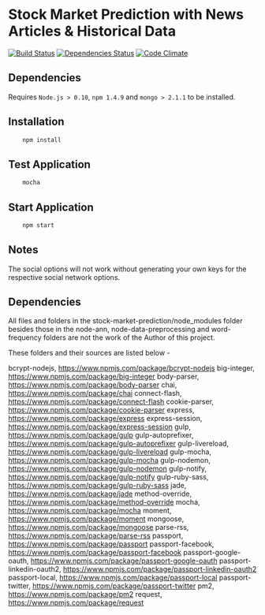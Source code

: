 # Stock Market Prediction with News Articles & Historical Data 
[![Build Status](https://img.shields.io/travis/maael/stock-market-prediction.svg)](https://travis-ci.org/maael/stock-market-prediction)
[![Dependencies Status](https://img.shields.io/david/maael/stock-market-prediction.svg)](https://david-dm.org/maael/stock-market-prediction)
[![Code Climate](https://img.shields.io/codeclimate/github/maael/stock-market-prediction.svg)](https://codeclimate.com/github/maael/stock-market-prediction)

## Dependencies
Requires ```Node.js > 0.10```, ```npm 1.4.9``` and ```mongo > 2.1.1``` to be installed.

## Installation
```bash
	npm install
```

## Test Application
```bash
	mocha
```

## Start Application
```bash 
	npm start
```

## Notes
The social options will not work without generating your own keys for the respective social network options.

## Dependencies

All files and folders in the stock-market-prediction/node_modules folder besides those in the node-ann, node-data-preprocessing and word-frequency folders are not the work of the Author of this project.

These folders and their sources are listed below -

bcrypt-nodejs, https://www.npmjs.com/package/bcrypt-nodejs
big-integer, https://www.npmjs.com/package/big-integer
body-parser, https://www.npmjs.com/package/body-parser
chai, https://www.npmjs.com/package/chai
connect-flash, https://www.npmjs.com/package/connect-flash
cookie-parser, https://www.npmjs.com/package/cookie-parser
express, https://www.npmjs.com/package/express
express-session, https://www.npmjs.com/package/express-session
gulp, https://www.npmjs.com/package/gulp
gulp-autoprefixer, https://www.npmjs.com/package/gulp-autoprefixer
gulp-livereload, https://www.npmjs.com/package/gulp-livereload
gulp-mocha, https://www.npmjs.com/package/gulp-mocha
gulp-nodemon, https://www.npmjs.com/package/gulp-nodemon
gulp-notify, https://www.npmjs.com/package/gulp-notify
gulp-ruby-sass, https://www.npmjs.com/package/gulp-ruby-sass
jade, https://www.npmjs.com/package/jade
method-override, https://www.npmjs.com/package/method-override
mocha, https://www.npmjs.com/package/mocha
moment, https://www.npmjs.com/package/moment
mongoose, https://www.npmjs.com/package/mongoose
parse-rss, https://www.npmjs.com/package/parse-rss
passport, https://www.npmjs.com/package/passport
passport-facebook, https://www.npmjs.com/package/passport-facebook
passport-google-oauth, https://www.npmjs.com/package/passport-google-oauth
passport-linkedin-oauth2, https://www.npmjs.com/package/passport-linkedin-oauth2
passport-local, https://www.npmjs.com/package/passport-local
passport-twitter, https://www.npmjs.com/package/passport-twitter
pm2, https://www.npmjs.com/package/pm2
request, https://www.npmjs.com/package/request